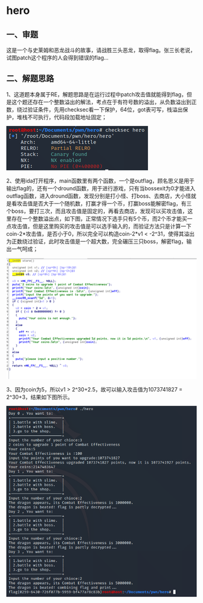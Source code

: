 # hero

## 一、审题

这是一个与史莱姆和恶龙战斗的故事，请战胜三头恶龙，取得flag。张三长老说，试图patch这个程序的人会得到错误的flag…

## 二、解题思路

1、这道题本身属于RE，解题思路是在运行过程中patch攻击值就能得到flag，但是这个题还存在一个整数溢出的解法，考点在于有符号数的溢出，从负数溢出到正数，绕过验证条件，先用checksec看一下保护，64位，got表可写，栈溢出保护，堆栈不可执行，代码段加载地址固定；

![](./img/hero1.PNG)

2、使用ida打开程序，main函数里有两个函数，一个是outflag，顾名思义是用于输出flag的，还有一个dround函数，用于进行游戏，只有当bossexit为0才能进入outflag函数，进入dround函数，发现分别是打小怪、打boss、去商店，大小怪就是看攻击值是否大于一个随机数，打赢才得一个币，打赢boss能解密flag，有三个boss，要打三次，而且攻击值是固定的，再看去商店，发现可以买攻击值，这里存在一个整数溢出点，如下图，正常情况下选手只有5个币，而2个币才能买一点攻击值，但是这里购买的攻击值是可以选手输入的，而验证方法只是计算一下coin-2*攻击值，是否小于0，所以完全可以构造coin-2\*v1 < -2^31，使得其溢出为正数绕过验证，此时攻击值是一个超大数，完全碾压三只boss，解密flag，输出一气呵成；

![](./img/hero2.PNG)

3、因为coin为5，所以v1 > 2^30+2.5，故可以输入攻击值为1073741827 = 2^30+3，结果如下图所示。

![](./img/hero3.PNG)